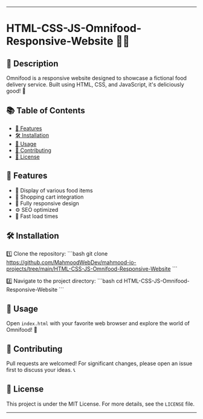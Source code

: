 
---

# HTML-CSS-JS-Omnifood-Responsive-Website 🍲🌐

## 🌟 Description

Omnifood is a responsive website designed to showcase a fictional food delivery service. Built using HTML, CSS, and JavaScript, it's deliciously good! 🍔


## 📚 Table of Contents

- [🌟 Features](#features)
- [🛠 Installation](#installation)
- [🚀 Usage](#usage)
- [👥 Contributing](#contributing)
- [📄 License](#license)

## 🌟 Features

- 🍲 Display of various food items
- 🛒 Shopping cart integration
- 📱 Fully responsive design
- ⚙️ SEO optimized
- 🚀 Fast load times

## 🛠 Installation

1️⃣ Clone the repository:
\```bash
git clone https://github.com/MahmoodWebDev/mahmood-io-projects/tree/main/HTML-CSS-JS-Omnifood-Responsive-Website
\```

2️⃣ Navigate to the project directory:
\```bash
cd HTML-CSS-JS-Omnifood-Responsive-Website
\```

## 🚀 Usage

Open `index.html` with your favorite web browser and explore the world of Omnifood! 🍴

## 👥 Contributing

Pull requests are welcomed! For significant changes, please open an issue first to discuss your ideas. 📞

## 📄 License

This project is under the MIT License. For more details, see the `LICENSE` file.

---
